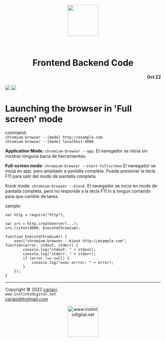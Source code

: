 <p align="center"><img src="https://raw.githubusercontent.com/carjavi/frontend-backend-code/master/img/markdown_logo.png" height="100" alt=" " /></p>
<br>
<h1 align="center">Frontend Backend Code</h1> 
<h4 align="right">Oct 22</h4>

<img src="https://img.shields.io/badge/OS-Linux%20GNU-yellowgreen">
<img src="https://img.shields.io/badge/OS-Windows%2011-blue">


# Launching the browser in 'Full screen' mode

command: <br>
```chromium-browser --[mode] http://example.com``` <br>
```chromium-browser --[mode] localhost:4000```

**Application Mode**: ```chromium-browser --app```. El navegador se inicia sin mostrar ninguna barra de herramientas.

**Full-screen mode**: ```chromium-browser --start-fullscreen```.El navegador se inicia en app. pero ampliado a pantalla completa. Puede presionar la tecla F11 para salir del modo de pantalla completa.

Kiosk mode: ```chromium-browser --kiosk```. El navegador se inicia en modo de pantalla completa, pero no responde a la tecla F11 ni a ningún comando para que cambie de tarea.

sample:
```
var http = require("http");

var srv = http.createServer(...);
srv.listen(8000, ExecuteChromium);

function ExecuteChromium() {
    exec("chromium-browser --kiosk http://example.com", function(error, stdout, stderr) {
        console.log("stdout: " + stdout);
        console.log("stderr: " + stderr);
        if (error !== null) {
            console.log("exec errror: " + error);
        }
    });
}
```



---
Copyright &copy; 2022 [carjavi](https://github.com/carjavi). <br>
```www.instintodigital.net``` <br>
carjavi@hotmail.com <br>
<p align="center">
    <a href="https://instintodigital.net/" target="_blank"><img src="https://raw.githubusercontent.com/carjavi/frontend-backend-code/master/img/developer.png" height="100" alt="www.instintodigital.net"></a>
</p>

